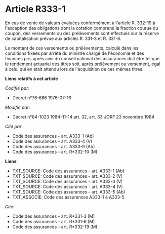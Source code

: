 # Article R333-1

En cas de vente de valeurs évaluées conformément à l'article R. 332-19 à l'exception des obligations dont la cotation
comprend la fraction courue du coupon, des versements ou des prélèvements sont effectués sur la réserve de capitalisation
prévue aux articles R. 331-3 et R. 331-6.

Le montant de ces versements ou prélèvements, calculé dans les conditions fixées par arrêté du ministre chargé de l'économie
et des finances pris après avis du conseil national des assurances doit être tel que le rendement actuarial des titres soit,
après prélèvement ou versement, égal à celui qui en était attendu lors de l'acquisition de ces mêmes titres.

**Liens relatifs à cet article**

_Codifié par_:

  - Décret n°76-666 1976-07-16

_Modifié par_:

  - Décret n°84-1023 1984-11-14 art. 32, art. 33 JORF 23 novembre 1984

_Cité par_:

  - Code des assurances - art. A333-1 (Ab)
  - Code des assurances - art. A333-4 (V)
  - Code des assurances - art. A333-9 (Ab)
  - Code des assurances - art. R*332-10 (M)

**Liens**:

  - TXT_SOURCE: Code des assurances - art. A333-1 (Ab)
  - TXT_SOURCE: Code des assurances - art. A333-2 (V)
  - TXT_SOURCE: Code des assurances - art. A333-3 (V)
  - TXT_SOURCE: Code des assurances - art. A333-4 (V)
  - TXT_SOURCE: Code des assurances - art. A333-5 (Ab)
  - TXT_ASSOCIE: Code des assurances A333-1 à A333-5

_Cite_:

  - Code des assurances - art. R*331-3 (M)
  - Code des assurances - art. R*331-6 (M)
  - Code des assurances - art. R*332-19 (M)
